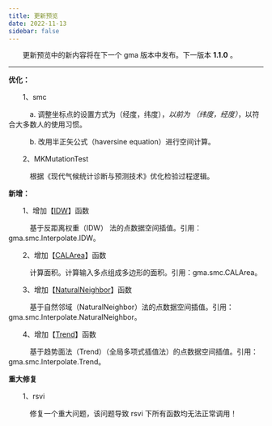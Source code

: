 ```yaml
---
title: 更新预览
date: 2022-11-13
sidebar: false
---
```


&emsp;　更新预览中的新内容将在下一个 gma 版本中发布。下一版本 **1.1.0** 。

---

<font color="#3CB371"><i class="fab fa-superpowers"></i></font> **优化：**

&emsp;　1、smc

&emsp;　　a. 调整坐标点的设置方式为（经度，纬度），*以前为 （纬度，经度）*，以符合大多数人的使用习惯。

&emsp;　　b. 改用半正矢公式（haversine equation）进行空间计算。

&emsp;　2、MKMutationTest

&emsp;　　根据《现代气候统计诊断与预测技术》优化检验过程逻辑。

<font color="#616AE5"><i class="fas fa-award"></i></font> **新增：**

&emsp;　1、增加【[IDW](/UserGuide/smc/Interpolate/IDW.html)】函数

&emsp;　　基于反距离权重（IDW） 法的点数据空间插值。引用：gma.smc.Interpolate.IDW。

&emsp;　2、增加【[CALArea](/UserGuide/smc/CALArea.html)】函数

&emsp;　　计算面积。计算输入多点组成多边形的面积。引用：gma.smc.CALArea。

&emsp;　3、增加【[NaturalNeighbor](/UserGuide/smc/Interpolate/NaturalNeighbor.html)】函数

&emsp;　　基于自然邻域（NaturalNeighbor）法的点数据空间插值。引用：gma.smc.Interpolate.NaturalNeighbor。

&emsp;　4、增加【[Trend](/UserGuide/smc/Interpolate/Trend.html)】函数

&emsp;　　基于趋势面法（Trend）（全局多项式插值法）的点数据空间插值。引用：gma.smc.Interpolate.Trend。

<font color="#FFA500"><i class="fas fa-tools"></i></font> **重大修复**

&emsp;　1、rsvi

&emsp;　　修复一个重大问题，该问题导致 rsvi 下所有函数均无法正常调用！

